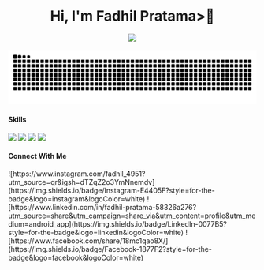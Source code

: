 <h1 align="center">Hi, I'm Fadhil Pratama>👋</h1>
<!-- <h3 align="center">Back End Developer | Distro Hopper 🐧</h3> -->
<div align="center">
  <img src="https://user-images.githubusercontent.com/22107794/139580686-887df369-edb8-4bc8-b607-4fbf6d7e4866.gif">

![snake gif](https://github.com/anharsaja/anharsaja/blob/output/github-contribution-grid-snake-dark.svg)
</div>

#### Skills
<div display = "flex">
  <img src="https://img.shields.io/badge/ChatGPT-74aa9c?style=for-the-badge&logo=openai&logoColor=white" />
  <img src="https://img.shields.io/badge/HTML5-E34F26?style=for-the-badge&logo=html5&logoColor=white" />
  <img src="https://img.shields.io/badge/CSS3-1572B6?style=for-the-badge&logo=css3&logoColor=white" />
  <img src="https://img.shields.io/badge/JavaScript-323330?style=for-the-badge&logo=javascript&logoColor=F7DF1E" />
</div>

#### Connect With Me
<div display = "flex">
  ![https://www.instagram.com/fadhil_4951?utm_source=qr&igsh=dTZqZ2o3YmNnemdv](https://img.shields.io/badge/Instagram-E4405F?style=for-the-badge&logo=instagram&logoColor=white)
  ![https://www.linkedin.com/in/fadhil-pratama-58326a276?utm_source=share&utm_campaign=share_via&utm_content=profile&utm_medium=android_app](https://img.shields.io/badge/LinkedIn-0077B5?style=for-the-badge&logo=linkedin&logoColor=white)
  ![https://www.facebook.com/share/18mc1qao8X/](https://img.shields.io/badge/Facebook-1877F2?style=for-the-badge&logo=facebook&logoColor=white)
</div>


